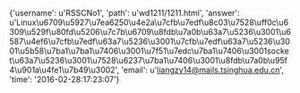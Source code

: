 {'username': u'RSSCNo1', 'path': u'wd1211/1211.html', 'answer': u'Linux\u6709\u5927\u7ea6250\u4e2a\u7cfb\u7edf\u8c03\u7528\uff0c\u6309\u529f\u80fd\u5206\u7c7b\u6709\u8fdb\u7a0b\u63a7\u5236\u3001\u6587\u4ef6\u7cfb\u7edf\u63a7\u5236\u3001\u7cfb\u7edf\u63a7\u5236\u3001\u5b58\u7ba1\u7ba1\u7406\u3001\u7f51\u7edc\u7ba1\u7406\u3001socket\u63a7\u5236\u3001\u7528\u6237\u7ba1\u7406\u3001\u8fdb\u7a0b\u95f4\u901a\u4fe1\u7b49\u3002', 'email': u'liangzy14@mails.tsinghua.edu.cn', 'time': '2016-02-28:17:23:07'}
